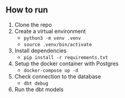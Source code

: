 ## How to run

1. Clone the repo
2. Create a virtual environment 
    - ```python3 -m venv .venv```
    - ```source .venv/bin/activate```
3. Install dependencies
    - ```pip install -r requirements.txt```
4. Setup the docker container with Postgres
    - ```docker-compose up -d```
5. Check connection to the database
    - ```dbt debug```
6. Run the dbt models
